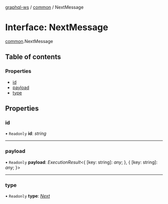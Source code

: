 [graphql-ws](../README.md) / [common](../modules/common.md) / NextMessage

# Interface: NextMessage

[common](../modules/common.md).NextMessage

## Table of contents

### Properties

- [id](common.nextmessage.md#id)
- [payload](common.nextmessage.md#payload)
- [type](common.nextmessage.md#type)

## Properties

### id

• `Readonly` **id**: *string*

___

### payload

• `Readonly` **payload**: *ExecutionResult*<{ [key: string]: *any*;  }, { [key: string]: *any*;  }\>

___

### type

• `Readonly` **type**: [*Next*](../enums/common.messagetype.md#next)
